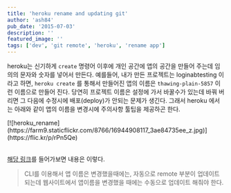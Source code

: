 ```yaml
---
title: 'heroku rename and updating git'
author: 'ash84'
pub_date: '2015-07-03'
description: ''
featured_image: ''
tags: ['dev', 'git remote', 'heroku', 'rename app']
---
```



heroku는 신기하게 `create` 명령어 이후에 개인 공간에 앱의 공간을 만들어 주는데 임의의 문자와 숫자를 넣어서 만든다. 예를들어, 내가 만든 프로젝트는 loginabtesting 이라고 하면, `heroku create` 를 통해서 만들어진 앱의 이름은 `thawing-plain-5857` 이런 이름으로 만들어 진다. 당연히 프로젝트 이름은 설정에 가서 바꿀수가 있는데 바꿔 버리면 그 다음에 수정시에 배포(deploy)가 안되는 문제가 생긴다. 그래서 heroku 에서는 아래와 같이 앱의 이름을 변경시에 주의사항 툴팁을 제공하곤 한다.

<div class="jetpack-video-wrapper">[![heroku_rename](https://farm9.staticflickr.com/8766/16944908117_3ae84735ee_z.jpg)](https://flic.kr/p/rPn5Qe)</div> 

[해당 링크](https://devcenter.heroku.com/articles/renaming-apps#updating-git-remotes)를 들어가보면 내용은 이렇다.

> CLI를 이용해서 앱 이름은 변경했을때에는, 자동으로 remote 부분이 업데이트 되는데 웹사이트에서 앱이름을 변경했을 때에는 수동으로 업데이트 해줘야 한다.

<script src="https://gist.github.com/AhnSeongHyun/7119c1d509815ccae037.js"></script>



